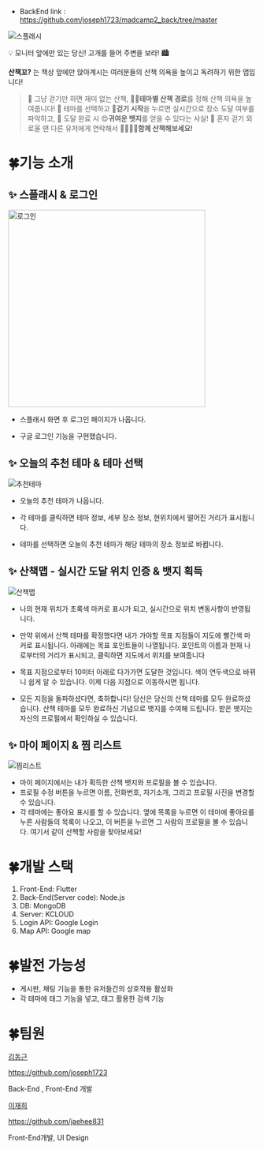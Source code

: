 - BackEnd link : https://github.com/joseph1723/madcamp2_back/tree/master

![스플래시](https://github.com/joseph1723/Madcamp_project2/assets/108858918/cbd5aaf2-07fe-4533-8a22-65e5ddc21b9d)

💡 모니터 앞에만 있는 당신! 고개를 들어 주변을 보라! 🏙️

**산책꼬?** 는 책상 앞에만 앉아계시는 여러분들의 산책 의욕을 높이고 독려하기 위한 앱입니다!

> 💜 그냥 걷기만 하면 재미 없는 산책, 🚴‍♀️**테마별 산책 경로**를 정해 산책 의욕을 높여줍니다! 💜 테마를 선택하고 🧍**걷기 시작**을 누르면 실시간으로 장소 도달 여부를 파악하고, 💜 도달 완료 시 😍**귀여운 뱃지**를 얻을 수 있다는 사실! 💜 혼자 걷기 외로울 땐 다른 유저에게 연락해서 👨‍👨‍👧‍👧**함께 산책해보세요!**



# 🍀기능 소개



## ✨ 스플래시 & 로그인

<img src="https://github.com/joseph1723/Madcamp_project2/assets/108858918/ee812667-bfdb-4f72-a488-75a0329a79a1" alt="로그인" width="400"/>

- 스플래시 화면 후 로그인 페이지가 나옵니다.

- 구글 로그인 기능을 구현했습니다.

  

## ✨ 오늘의 추천 테마 & 테마 선택

![추천테마](https://github.com/joseph1723/Madcamp_project2/assets/108858918/8daf2e0c-9039-4140-b89f-126c7b1766c2)

- 오늘의 추천 테마가 나옵니다.

- 각 테마를 클릭하면 테마 정보, 세부 장소 정보, 현위치에서 떨어진 거리가 표시됩니다.

- 테마를 선택하면 오늘의 추천 테마가 해당 테마의 장소 정보로 바뀝니다.

  

## ✨ 산책맵 - 실시간 도달 위치 인증 & 뱃지 획득

![산책맵](https://github.com/joseph1723/Madcamp_project2/assets/108858918/36a70bb6-4ce5-4418-ba6a-18476767451a)

- 나의 현재 위치가 초록색 마커로 표시가 되고, 실시간으로 위치 변동사항이 반영됩니다.

- 만약 위에서 산책 테마를 확정했다면 내가 가야할 목표 지점들이 지도에 빨간색 마커로 표시됩니다. 아래에는 목표 포인트들이 나열됩니다. 포인트의 이름과 현재 나로부터의 거리가 표시되고, 클릭하면 지도에서 위치를 보여줍니다

- 목표 지점으로부터 10미터 아래로 다가가면 도달한 것입니다. 색이 연두색으로 바뀌니 쉽게 알 수 있습니다. 이제 다음 지점으로 이동하시면 됩니다.

- 모든 지점을 돌파하셨다면, 축하합니다! 당신은 당신의 산책 테마를 모두 완료하셨습니다. 산책 테마를 모두 완료하신 기념으로 뱃지를 수여해 드립니다. 받은 뱃지는 자신의 프로필에서 확인하실 수 있습니다.

  

## ✨ 마이 페이지 & 찜 리스트

![찜리스트](https://github.com/joseph1723/Madcamp_project2/assets/108858918/732c2625-bb75-425f-899c-21ae1f9ff01b)

- 마이 페이지에서는 내가 획득한 산책 뱃지와 프로필을 볼 수 있습니다.
- 프로필 수정 버튼을 누르면 이름, 전화번호, 자기소개, 그리고 프로필 사진을 변경할 수 있습니다.
- 각 테마에는 좋아요 표시를 할 수 있습니다. 옆에 목록을 누르면 이 테마에 좋아요를 누른 사람들의 목록이 나오고, 이 버튼을 누르면 그 사람의 프로필을 볼 수 있습니다. 여기서 같이 산책할 사람을 찾아보세요!

# 🍀개발 스택

1. Front-End: Flutter
2. Back-End(Server code): Node.js
3. DB: MongoDB
4. Server: KCLOUD
5. Login API: Google Login
6. Map API: Google map

# 🍀발전 가능성

- 게시판, 채팅 기능을 통한 유저들간의 상호작용 활성화
- 각 테마에 태그 기능을 넣고, 태그 활용한 검색 기능

# 🍀팀원

[김동근](https://www.notion.so/68973c0b1e8740c1984de6cef75c968c?pvs=21)

https://github.com/joseph1723

Back-End ,  Front-End 개발

[이재희](https://www.notion.so/99f32f67a3034ca0a54374ec8de599a7?pvs=21)

https://github.com/jaehee831

Front-End개발, UI Design
